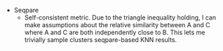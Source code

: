- Seqpare
  - Self-consistent metric. Due to the triangle inequality holding, I can make assumptions about the relative similarity between A and C where A and C are both independently close to B. This lets me trivially sample clusters seqpare-based KNN results.
